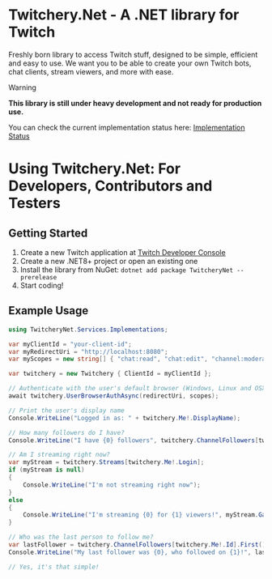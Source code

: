 # Twitchery.Net - A .NET library for Twitch
Freshly born library to access Twitch stuff, designed to be simple, efficient and easy to use.
We want you to be able to create your own Twitch bots, chat clients, stream viewers, and more with ease.

> [!WARNING]  
>  **This library is still under heavy development and not ready for production use.**

You can check the current implementation status here: [Implementation Status](RouteImplementations.md)

# Using Twitchery.Net: For Developers, Contributors and Testers

## Getting Started

1. Create a new Twitch application at [Twitch Developer Console](https://dev.twitch.tv/console/apps)
2. Create a new .NET8+ project or open an existing one
3. Install the library from NuGet: `dotnet add package TwitcheryNet --prerelease`
4. Start coding!

## Example Usage

```csharp
using TwitcheryNet.Services.Implementations;

var myClientId = "your-client-id";
var myRedirectUri = "http://localhost:8080";
var myScopes = new string[] { "chat:read", "chat:edit", "channel:moderate" };

var twitchery = new Twitchery { ClientId = myClientId };

// Authenticate with the user's default browser (Windows, Linux and OSX supported)
await twitchery.UserBrowserAuthAsync(redirectUri, scopes);

// Print the user's display name
Console.WriteLine("Logged in as: " + twitchery.Me!.DisplayName);

// How many followers do I have?
Console.WriteLine("I have {0} followers", twitchery.ChannelFollowers[twitchery.Me!.Id].Count);

// Am I streaming right now?
var myStream = twitchery.Streams[twitchery.Me!.Login];
if (myStream is null)
{
    Console.WriteLine("I'm not streaming right now");
}
else
{
    Console.WriteLine("I'm streaming {0} for {1} viewers!", myStream.GameName, myStream.ViewerCount);
}

// Who was the last person to follow me?
var lastFollower = twitchery.ChannelFollowers[twitchery.Me!.Id].First(); // First, because the list is sorted by follow date
Console.WriteLine("My last follower was {0}, who followed on {1}!", lastFollower.UserName, lastFollower.FollowedAt);

// Yes, it's that simple!
```